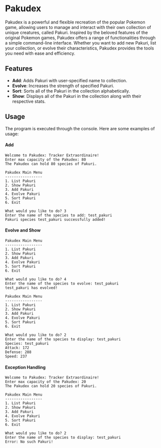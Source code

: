 # Pakudex
Pakudex is a powerful and flexible recreation of the popular Pokemon game, allowing users to manage and interact with their own collection of unique creatures, called Pakuri. Inspired by the beloved features of the original Pokemon games, Pakudex offers a range of functionalities through a simple command-line interface. Whether you want to add new Pakuri, list your collection, or evolve their characteristics, Pakudex provides the tools you need with ease and efficiency.

## Features
* **Add**: Adds Pakuri with user-specified name to collection.
* **Evolve**: Increases the strength of specified Pakuri.
* **Sort**: Sorts all of the Pakuri in the collection alphabetically.
* **Show**: Displays all of the Pakuri in the collection along with their respective stats.

## Usage
The program is executed through the console. Here are some examples of usage:

#### Add

    Welcome to Pakudex: Tracker Extraordinaire!
    Enter max capacity of the Pakudex: 80
    The Pakudex can hold 80 species of Pakuri.
    
    Pakudex Main Menu
    -----------------
    1. List Pakuri
    2. Show Pakuri
    3. Add Pakuri
    4. Evolve Pakuri
    5. Sort Pakuri
    6. Exit
    
    What would you like to do? 3
    Enter the name of the species to add: test_pakuri
    Pakuri species test_pakuri successfully added!

    
#### Evolve and Show

    Pakudex Main Menu
    -----------------
    1. List Pakuri
    2. Show Pakuri
    3. Add Pakuri
    4. Evolve Pakuri
    5. Sort Pakuri
    6. Exit
    
    What would you like to do? 4
    Enter the name of the species to evolve: test_pakuri
    test_pakuri has evolved!
    
    Pakudex Main Menu
    -----------------
    1. List Pakuri
    2. Show Pakuri
    3. Add Pakuri
    4. Evolve Pakuri
    5. Sort Pakuri
    6. Exit
    
    What would you like to do? 2
    Enter the name of the species to display: test_pakuri
    Species: test_pakuri
    Attack: 172
    Defense: 288
    Speed: 237


#### Exception Handling

    Welcome to Pakudex: Tracker Extraordinaire!
    Enter max capacity of the Pakudex: 20
    The Pakudex can hold 20 species of Pakuri.
    
    Pakudex Main Menu
    -----------------
    1. List Pakuri
    2. Show Pakuri
    3. Add Pakuri
    4. Evolve Pakuri
    5. Sort Pakuri
    6. Exit
    
    What would you like to do? 2
    Enter the name of the species to display: test_pakuri
    Error: No such Pakuri!
